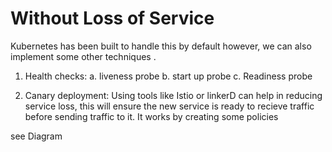# Without Loss of Service

Kubernetes has been built to handle this by default however, we can also implement some other techniques .

1. Health checks: 
a. liveness probe
b. start up probe
c. Readiness probe

2. Canary deployment: Using tools like Istio or  linkerD can help in reducing service loss, this will ensure the new service is ready to recieve traffic before sending traffic to it. It works by creating some policies

see Diagram

